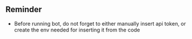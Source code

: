## Reminder
- Before running bot, do not forget to either manually insert api token, or create the env needed for inserting it from the code